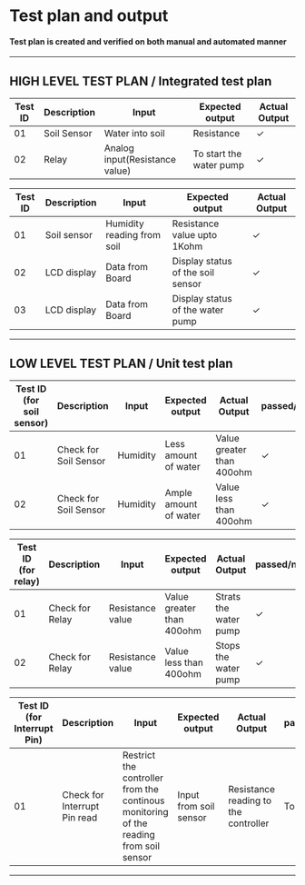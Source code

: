 
# Test plan and output

#### Test plan is created and verified on both manual and automated manner
---
## HIGH LEVEL TEST PLAN / Integrated test plan

| Test ID | Description | Input | Expected output | Actual Output |
| --- | --- | --- | --- | --- |
| 01 | Soil Sensor | Water into soil | Resistance |  ✓ |
| 02 | Relay | Analog input(Resistance value) | To start the water pump | ✓ |

| Test ID | Description | Input | Expected output | Actual Output |
| --- | --- | --- | --- | --- |
| 01 | Soil sensor | Humidity reading from soil  | Resistance value upto 1Kohm | ✓ |
| 02 | LCD display | Data from Board | Display status of the soil sensor |  ✓ |
| 03 | LCD display | Data from Board | Display status of the water pump |  ✓ |

---

## LOW LEVEL TEST PLAN / Unit test plan

| Test ID (for soil sensor)| Description | Input | Expected output | Actual Output | passed/not |
| --- | --- | --- | --- | --- | --- |
| 01 | Check for Soil Sensor | Humidity | Less amount of water |  Value greater than 400ohm | ✓ |
| 02 | Check for Soil Sensor | Humidity | Ample amount of water |  Value less than 400ohm | ✓ |

| Test ID (for relay)| Description | Input | Expected output | Actual Output | passed/not |
| --- | --- | --- | --- | --- | --- |
| 01 | Check for Relay | Resistance value | Value greater than 400ohm | Strats the water pump | ✓ |
| 02 | Check for Relay | Resistance value | Value less than 400ohm |  Stops the water pump | ✓ |

| Test ID (for Interrupt Pin)| Description | Input | Expected output | Actual Output | passed/not |
| --- | --- | --- | --- | --- | --- |
| 01 | Check for Interrupt Pin read| Restrict the controller from the continous monitoring of the reading from soil sensor | Input from soil sensor |  Resistance reading to the controller | To be done |


---
